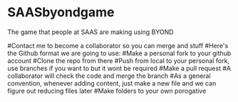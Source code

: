 # SAASbyondgame
The game that people at SAAS are making using BYOND

#Contact me to become a collaborator so you can merge and stuff
#Here's the Github format we are going to use:
#Make a personal fork to your github account
#Clone the repo from there
#Push from local to your personal fork, use branches if you want to but it wont be required
#Make a pull request
#A collaborator will check the code and merge the branch
#As a general convention, whenever adding content, just make a new file and we can figure out reducing files later
#Make folders to your own porogative

